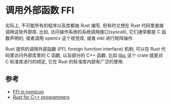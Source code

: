# 调用外部函数 FFI

实际上, 不可能所有的程序以及库都由 Rust 编写, 但有时又想在 Rust 代码里直接调用这些外部库.
比如, 访问操作系统的系统调用接口(syscall), 它们通常都是 C 函数声明的; 或者调用 opencv 这个视觉库;
或者 mkl 进行矩阵操作.

Rust 提供的调用外部函数 (FFI, foreign function interface) 机制, 可以在 Rust 代码里访问外部库里的 C 函数,
以及部分的 C++ 函数. 比如 [libc](https://crates.io/crates/libc) 这个 crate 就是对 C 标准库进行的绑定, 它在
Rust 的标准库内部有广泛的使用.

## 参考

- [FFI in nomicon](https://doc.rust-lang.org/nomicon/ffi.html)
- [Rust for C++ programmers](https://github.com/nrc/r4cppp)
